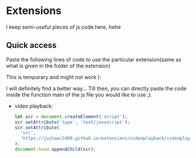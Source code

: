 # Extensions

I keep semi-useful pieces of js code here, hehe

## Quick access

Paste the following lines of code to use the particular extension(same as what is given in the folder of the extension)

This is temporary and might not work ):

I will definitely find a better way... Till then, you can directly paste the code inside the function main of the js file you would like to use ;).

- video playback:

  ```js
  let scr = document.createElement('script');
  scr.setAttribute('type', 'text/javascript');
  scr.setAttribute(
    'src',
    'https://jujhaar2409.github.io/extensions/videoplayback/videoplayback.js',
  );
  document.head.appendChild(scr);
  ```

